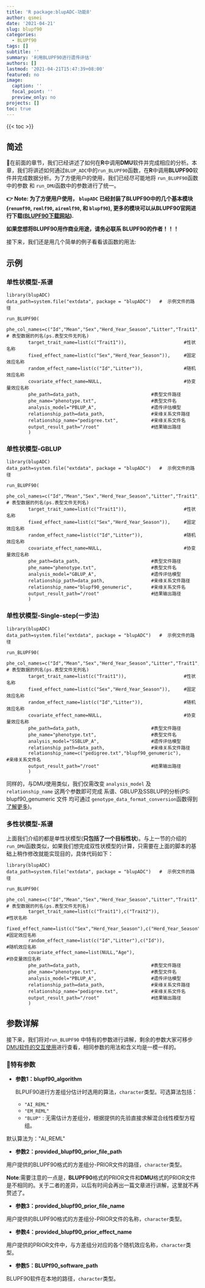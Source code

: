 ```yaml
---
title: 'R package:blupADC-功能8'
author: qsmei
date: '2021-04-21'
slug: blupf90
categories:
  - BLUPf90
tags: []
subtitle: ''
summary: '利用BLUPF90进行遗传评估'
authors: []
lastmod: '2021-04-21T15:47:39+08:00'
featured: no
image:
  caption: ''
  focal_point: ''
  preview_only: no
projects: []
toc: true
---
```


{{< toc >}} 

## 简述

👻在前面的章节，我们已经讲述了如何在**R**中调用**DMU**软件并完成相应的分析。本章，我们将讲述如何通过`BLUP_ADC`中的`run_BLUPF90`函数，在**R**中调用**BLUPF90**软件并完成数据分析。为了方便用户的使用，我们已经尽可能地将 `run_BLUPF90`函数中的参数 和 `run_DMU`函数中的参数进行了统一。

**👉 Note:  为了方便用户使用， `blupADC` 已经封装了BLUPF90中的几个基本模块(`renumf90`, `remlf90`, `airemlf90`, 和 `blupf90`), 更多的模块可以从BLUPF90官网进行下载([BLUPF90下载网站](http://nce.ads.uga.edu/html/projects/programs/)).** 

**如果您想将BLUPF90用作商业用途，请务必联系 BLUPF90的作者！！！**

接下来，我们还是用几个简单的例子看看该函数的用法:

## 示例

### **单性状模型-系谱**

``` {.r}
library(blupADC)
data_path=system.file("extdata", package = "blupADC")   #  示例文件的路径
  
run_BLUPF90(
        phe_col_names=c("Id","Mean","Sex","Herd_Year_Season","Litter","Trait1","Trait2","Age"), # 表型数据的列名(ps.表型文件无列名)
        target_trait_name=list(c("Trait1")),                     #性状名称
        fixed_effect_name=list(c("Sex","Herd_Year_Season")),     #固定效应名称
        random_effect_name=list(c("Id","Litter")),               #随机效应名称
        covariate_effect_name=NULL,                              #协变量效应名称
        phe_path=data_path,                          #表型文件路径
        phe_name="phenotype.txt",                    #表型文件名
        analysis_model="PBLUP_A",                    #遗传评估模型
        relationship_path=data_path,                 #亲缘关系文件路径
        relationship_name="pedigree.txt",            #亲缘关系文件名
        output_result_path="/root"                   #结果输出路径
        )
```

### **单性状模型-GBLUP**

``` {.r}
library(blupADC)
data_path=system.file("extdata", package = "blupADC")   #  示例文件的路径
  
run_BLUPF90(
        phe_col_names=c("Id","Mean","Sex","Herd_Year_Season","Litter","Trait1","Trait2","Age"), # 表型数据的列名(ps.表型文件无列名)
        target_trait_name=list(c("Trait1")),                     #性状名称
        fixed_effect_name=list(c("Sex","Herd_Year_Season")),     #固定效应名称
        random_effect_name=list(c("Id","Litter")),               #随机效应名称
        covariate_effect_name=NULL,                              #协变量效应名称
        phe_path=data_path,                          #表型文件路径
        phe_name="phenotype.txt",                    #表型文件名
        analysis_model="GBLUP_A",                    #遗传评估模型
        relationship_path=data_path,                 #亲缘关系文件路径
        relationship_name="blupf90_genumeric",       #亲缘关系文件名
        output_result_path="/root"                   #结果输出路径
        )
```

### **单性状模型-Single-step(一步法)**

``` {.r}
library(blupADC)
data_path=system.file("extdata", package = "blupADC")   #  示例文件的路径
  
run_BLUPF90(
        phe_col_names=c("Id","Mean","Sex","Herd_Year_Season","Litter","Trait1","Trait2","Age"), # 表型数据的列名(ps.表型文件无列名)
        target_trait_name=list(c("Trait1")),                     #性状名称
        fixed_effect_name=list(c("Sex","Herd_Year_Season")),     #固定效应名称
        random_effect_name=list(c("Id","Litter")),               #随机效应名称
        covariate_effect_name=NULL,                              #协变量效应名称
        phe_path=data_path,                          #表型文件路径
        phe_name="phenotype.txt",                    #表型文件名
        analysis_model="SSBLUP_A",                   #遗传评估模型
        relationship_path=data_path,                 #亲缘关系文件路径
        relationship_name=c("pedigree.txt","blupf90_genumeric"),       #亲缘关系文件名
        output_result_path="/root"                   #结果输出路径
        )  
```

同样的，与DMU使用类似，我们仅需改变 `analysis_model` 及 `relationship_name` 这两个参数即可完成 系谱、GBLUP及SSBLUP的分析(PS: blupf90_genumeric 文件 均可通过 `genotype_data_format_conversion`函数得到 [了解更多](https://qsmei.netlify.app/zh/post/2021-04-17-r-package-blup-adc-qc-imputaion/qc_imputation/))。

### **多性状模型-系谱**

上面我们介绍的都是单性状模型(**只包括了一个目标性状**)。与上一节的介绍的`run_DMU`函数类似，如果我们想完成双性状模型的计算，只需要在上面的脚本的基础上稍作修改就能实现目的，具体代码如下：

``` {.R}
library(blupADC)
data_path=system.file("extdata", package = "blupADC")   #  示例文件的路径
  
run_BLUPF90(
        phe_col_names=c("Id","Mean","Sex","Herd_Year_Season","Litter","Trait1","Trait2","Age"), # 表型数据的列名(ps.表型文件无列名)
        target_trait_name=list(c("Trait1"),c("Trait2")),                     #性状名称
        fixed_effect_name=list(c("Sex","Herd_Year_Season"),c("Herd_Year_Season")),     #固定效应名称
        random_effect_name=list(c("Id","Litter"),c("Id")),               #随机效应名称
        covariate_effect_name=list(NULL,"Age"),                              #协变量效应名称
        phe_path=data_path,                          #表型文件路径
        phe_name="phenotype.txt",                    #表型文件名
        analysis_model="PBLUP_A",                    #遗传评估模型
        relationship_path=data_path,                 #亲缘关系文件路径
        relationship_name="pedigree.txt",            #亲缘关系文件名
        output_result_path="/root"                   #结果输出路径
        ) 
```



## 参数详解

接下来，我们将对`run_BLUPF90` 中特有的参数进行讲解，剩余的参数大家可移步[DMU软件的交互使用](https://qsmei.netlify.app/zh/post/2021-04-20-r-package-blup-adc-run-dmu/run_dmu/)进行查看，相同参数的用法和含义均是一模一样的。

### 💫特有参数

- **参数1：blupf90_algorithm**

  BLPUF90进行方差组分估计时选用的算法，`character`类型。可选算法包括：

  -   `"AI_REML"`
  -   `"EM_REML"`
  -   `"BLUP"` : 无需估计方差组分，根据提供的先验直接求解混合线性模型方程组。

默认算法为："AI_REML"

-   **参数2：provided_blupf90_prior_file_path**

用户提供的BLUPF90格式的方差组分-PRIOR文件的路径，`character`类型。

**Note**:需要注意的一点是，**BLUPF90**格式的PRIOR文件和**DMU**格式的PRIOR文件是不相同的。关于二者的差异，以后有时间会再出一篇文章进行讲解，这里就不再赘述了。

-   **参数3：provided_blupf90_prior_file_name**

用户提供的BLUPF90格式的方差组分-PRIOR文件的名称，`character`类型。

-   **参数4：provided_blupf90_prior_effect_name**

用户提供的PRIOR文件中，与方差组分对应的各个随机效应名称，`character`类型。

-   **参数5：BLUPf90_software_path**

BLUPF90软件在本地的路径，`character`类型。

